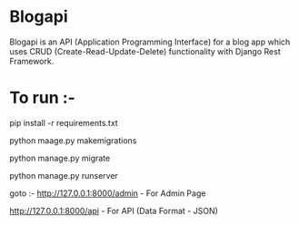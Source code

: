 # Blogapi

Blogapi is an API (Application Programming Interface) for a blog app which uses CRUD (Create-Read-Update-Delete) functionality with Django Rest Framework.

# To run :-

pip install -r requirements.txt

python maage.py makemigrations

python manage.py migrate

python manage.py runserver

goto :- http://127.0.0.1:8000/admin - For Admin Page

http://127.0.0.1:8000/api - For API (Data Format - JSON)
